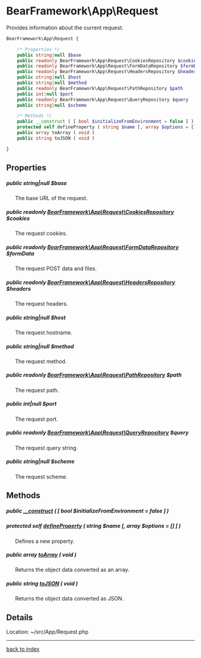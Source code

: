 # BearFramework\App\Request

Provides information about the current request.

```php
BearFramework\App\Request {

	/* Properties */
	public string|null $base
	public readonly BearFramework\App\Request\CookiesRepository $cookies
	public readonly BearFramework\App\Request\FormDataRepository $formData
	public readonly BearFramework\App\Request\HeadersRepository $headers
	public string|null $host
	public string|null $method
	public readonly BearFramework\App\Request\PathRepository $path
	public int|null $port
	public readonly BearFramework\App\Request\QueryRepository $query
	public string|null $scheme

	/* Methods */
	public __construct ( [ bool $initializeFromEnvironment = false ] )
	protected self defineProperty ( string $name [, array $options = [] ] )
	public array toArray ( void )
	public string toJSON ( void )

}
```

## Properties

##### public string|null $base

&nbsp;&nbsp;&nbsp;&nbsp;&nbsp;&nbsp;The base URL of the request.

##### public readonly [BearFramework\App\Request\CookiesRepository](bearframework.app.request.cookiesrepository.class.md) $cookies

&nbsp;&nbsp;&nbsp;&nbsp;&nbsp;&nbsp;The request cookies.

##### public readonly [BearFramework\App\Request\FormDataRepository](bearframework.app.request.formdatarepository.class.md) $formData

&nbsp;&nbsp;&nbsp;&nbsp;&nbsp;&nbsp;The request POST data and files.

##### public readonly [BearFramework\App\Request\HeadersRepository](bearframework.app.request.headersrepository.class.md) $headers

&nbsp;&nbsp;&nbsp;&nbsp;&nbsp;&nbsp;The request headers.

##### public string|null $host

&nbsp;&nbsp;&nbsp;&nbsp;&nbsp;&nbsp;The request hostname.

##### public string|null $method

&nbsp;&nbsp;&nbsp;&nbsp;&nbsp;&nbsp;The request method.

##### public readonly [BearFramework\App\Request\PathRepository](bearframework.app.request.pathrepository.class.md) $path

&nbsp;&nbsp;&nbsp;&nbsp;&nbsp;&nbsp;The request path.

##### public int|null $port

&nbsp;&nbsp;&nbsp;&nbsp;&nbsp;&nbsp;The request port.

##### public readonly [BearFramework\App\Request\QueryRepository](bearframework.app.request.queryrepository.class.md) $query

&nbsp;&nbsp;&nbsp;&nbsp;&nbsp;&nbsp;The request query string.

##### public string|null $scheme

&nbsp;&nbsp;&nbsp;&nbsp;&nbsp;&nbsp;The request scheme.

## Methods

##### public [__construct](bearframework.app.request.__construct.method.md) ( [ bool $initializeFromEnvironment = false ] )

##### protected self [defineProperty](bearframework.app.request.defineproperty.method.md) ( string $name [, array $options = [] ] )

&nbsp;&nbsp;&nbsp;&nbsp;&nbsp;&nbsp;Defines a new property.

##### public array [toArray](bearframework.app.request.toarray.method.md) ( void )

&nbsp;&nbsp;&nbsp;&nbsp;&nbsp;&nbsp;Returns the object data converted as an array.

##### public string [toJSON](bearframework.app.request.tojson.method.md) ( void )

&nbsp;&nbsp;&nbsp;&nbsp;&nbsp;&nbsp;Returns the object data converted as JSON.

## Details

Location: ~/src/App/Request.php

---

[back to index](index.md)

